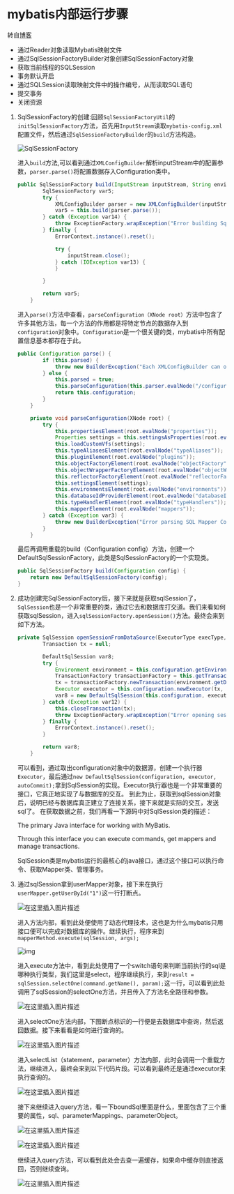 # mybatis内部运行步骤

转自[博客](https://blog.csdn.net/qq_21150865/article/details/84305338?utm_medium=distribute.pc_relevant.none-task-blog-BlogCommendFromMachineLearnPai2-1.channel_param&depth_1-utm_source=distribute.pc_relevant.none-task-blog-BlogCommendFromMachineLearnPai2-1.channel_param)

- 通过Reader对象读取Mybatis映射文件
- 通过SqlSessionFactoryBuilder对象创建SqlSessionFactory对象
- 获取当前线程的SQLSession
- 事务默认开启
- 通过SQLSession读取映射文件中的操作编号，从而读取SQL语句
- 提交事务
- 关闭资源

1. SqlSessionFactory的创建:回顾`SqlSessionFactoryUtil`的`initSqlSessionFactory`方法，首先用`InputStream`读取`mybatis-config.xml`配置文件，然后通过`SqlSessionFactoryBuilder`的`build`方法构造。

   ![SqlSessionFactory](https://img-blog.csdnimg.cn/20181120151409990.png?x-oss-process=image/watermark,type_ZmFuZ3poZW5naGVpdGk,shadow_10,text_aHR0cHM6Ly9ibG9nLmNzZG4ubmV0L3FxXzIxMTUwODY1,size_16,color_FFFFFF,t_70)

   进入`build`方法,可以看到通过`XMLConfigBuilder`解析inputStream中的配置参数，`parser.parse()`将配置数据存入Configuration类中。

   ```java
   public SqlSessionFactory build(InputStream inputStream, String environment, Properties properties) {
           SqlSessionFactory var5;
           try {
               XMLConfigBuilder parser = new XMLConfigBuilder(inputStream, environment, properties);
               var5 = this.build(parser.parse());
           } catch (Exception var14) {
               throw ExceptionFactory.wrapException("Error building SqlSession.", var14);
           } finally {
               ErrorContext.instance().reset();
   
               try {
                   inputStream.close();
               } catch (IOException var13) {
               }
   
           }
   
           return var5;
       }
   ```

   进入`parse()`方法中查看，`parseConfiguration（XNode root）`方法中包含了许多其他方法，每一个方法的作用都是将特定节点的数据存入到`configuration`对象中。`Configuration`是一个很关键的类，mybatis中所有配置信息基本都存在于此。

   ```java
   public Configuration parse() {
           if (this.parsed) {
               throw new BuilderException("Each XMLConfigBuilder can only be used once.");
           } else {
               this.parsed = true;
               this.parseConfiguration(this.parser.evalNode("/configuration"));
               return this.configuration;
           }
       }
   
       private void parseConfiguration(XNode root) {
           try {
               this.propertiesElement(root.evalNode("properties"));
               Properties settings = this.settingsAsProperties(root.evalNode("settings"));
               this.loadCustomVfs(settings);
               this.typeAliasesElement(root.evalNode("typeAliases"));
               this.pluginElement(root.evalNode("plugins"));
               this.objectFactoryElement(root.evalNode("objectFactory"));
               this.objectWrapperFactoryElement(root.evalNode("objectWrapperFactory"));
               this.reflectorFactoryElement(root.evalNode("reflectorFactory"));
               this.settingsElement(settings);
               this.environmentsElement(root.evalNode("environments"));
               this.databaseIdProviderElement(root.evalNode("databaseIdProvider"));
               this.typeHandlerElement(root.evalNode("typeHandlers"));
               this.mapperElement(root.evalNode("mappers"));
           } catch (Exception var3) {
               throw new BuilderException("Error parsing SQL Mapper Configuration. Cause: " + var3, var3);
           }
       }
   ```

   最后再调用重载的build（Configuration config）方法，创建一个DefaultSqlSessionFactory，此类是SqlSessionFactory的一个实现类。

   ```java
   public SqlSessionFactory build(Configuration config) {
       return new DefaultSqlSessionFactory(config);
   }
   ```

   

2. 成功创建完SqlSessionFactory后，接下来就是获取sqlSession了，`SqlSession`也是一个非常重要的类，通过它去和数据库打交道。我们来看如何获取sqlSession，进入`sqlSessionFactory.openSession()`方法。最终会来到如下方法。

   ```java
   private SqlSession openSessionFromDataSource(ExecutorType execType, TransactionIsolationLevel level, boolean autoCommit) {
           Transaction tx = null;
   
           DefaultSqlSession var8;
           try {
               Environment environment = this.configuration.getEnvironment();
               TransactionFactory transactionFactory = this.getTransactionFactoryFromEnvironment(environment);
               tx = transactionFactory.newTransaction(environment.getDataSource(), level, autoCommit);
               Executor executor = this.configuration.newExecutor(tx, execType);
               var8 = new DefaultSqlSession(this.configuration, executor, autoCommit);
           } catch (Exception var12) {
               this.closeTransaction(tx);
               throw ExceptionFactory.wrapException("Error opening session.  Cause: " + var12, var12);
           } finally {
               ErrorContext.instance().reset();
           }
   
           return var8;
       }
   ```

   可以看到，通过取出configuration对象中的数据源，创建一个执行器`Executor`，最后通过`new DefaultSqlSession(configuration, executor, autoCommit);`拿到SqlSession的实现。Executor执行器也是一个非常重要的接口，它真正地实现了与数据库的交互。
   到此为止，获取到sqlSession对象后，说明已经与数据库真正建立了连接关系，接下来就是实际的交互，发送sql了。
   在获取数据之前，我们再看一下源码中对SqlSession类的描述：

   The primary Java interface for working with MyBatis. 

   Through this interface you can execute commands, get mappers and manage transactions. 

   SqlSession类是mybatis运行的最核心的java接口，通过这个接口可以执行命令、获取Mapper类、管理事务。

3. 通过sqlSession拿到userMapper对象，接下来在执行`userMapper.getUserById("1")`这一行打断点。

   ![在这里插入图片描述](https://img-blog.csdnimg.cn/20181120160713350.png)

   进入方法内部，看到此处便使用了动态代理技术，这也是为什么mybatis只用接口便可以完成对数据库的操作。继续执行，程序来到`mapperMethod.execute(sqlSession, args);`

   ![img](https://img-blog.csdnimg.cn/20181120161010117.png?x-oss-process=image/watermark,type_ZmFuZ3poZW5naGVpdGk,shadow_10,text_aHR0cHM6Ly9ibG9nLmNzZG4ubmV0L3FxXzIxMTUwODY1,size_16,color_FFFFFF,t_70)

   进入execute方法中，看到此处使用了一个switch语句来判断当前执行的sql是哪种执行类型，我们这里是select，程序继续执行，来到`result = sqlSession.selectOne(command.getName(), param);`这一行，可以看到此处调用了sqlSession的selectOne方法，并且传入了方法名全路径和参数。

   ![在这里插入图片描述](https://img-blog.csdnimg.cn/2018112016155899.png?x-oss-process=image/watermark,type_ZmFuZ3poZW5naGVpdGk,shadow_10,text_aHR0cHM6Ly9ibG9nLmNzZG4ubmV0L3FxXzIxMTUwODY1,size_16,color_FFFFFF,t_70)

   进入selectOne方法内部，下图断点标识的一行便是去数据库中查询，然后返回数据。接下来看看是如何进行查询的。

   ![在这里插入图片描述](https://img-blog.csdnimg.cn/2018112016195974.png?x-oss-process=image/watermark,type_ZmFuZ3poZW5naGVpdGk,shadow_10,text_aHR0cHM6Ly9ibG9nLmNzZG4ubmV0L3FxXzIxMTUwODY1,size_16,color_FFFFFF,t_70)

   进入selectList（statement，parameter）方法内部，此时会调用一个重载方法，继续进入，最终会来到以下代码片段。可以看到最终还是通过executor来执行查询的。

   ![在这里插入图片描述](https://img-blog.csdnimg.cn/20181120162434928.png?x-oss-process=image/watermark,type_ZmFuZ3poZW5naGVpdGk,shadow_10,text_aHR0cHM6Ly9ibG9nLmNzZG4ubmV0L3FxXzIxMTUwODY1,size_16,color_FFFFFF,t_70)

   接下来继续进入query方法，看一下boundSql里面是什么，里面包含了三个重要的属性，sql、parameterMappings、parameterObject。

   ![在这里插入图片描述](https://img-blog.csdnimg.cn/20181120162918784.png)

   ![在这里插入图片描述](https://img-blog.csdnimg.cn/20181120163201961.png?x-oss-process=image/watermark,type_ZmFuZ3poZW5naGVpdGk,shadow_10,text_aHR0cHM6Ly9ibG9nLmNzZG4ubmV0L3FxXzIxMTUwODY1,size_16,color_FFFFFF,t_70)

   继续进入query方法，可以看到此处会去查一遍缓存，如果命中缓存则直接返回，否则继续查询。

   ![在这里插入图片描述](https://img-blog.csdnimg.cn/20181120163551151.png?x-oss-process=image/watermark,type_ZmFuZ3poZW5naGVpdGk,shadow_10,text_aHR0cHM6Ly9ibG9nLmNzZG4ubmV0L3FxXzIxMTUwODY1,size_16,color_FFFFFF,t_70)